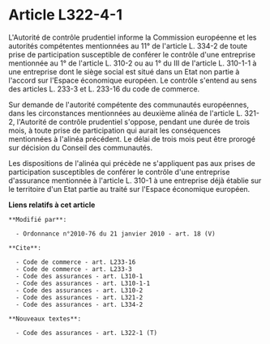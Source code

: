 # Article L322-4-1

L'Autorité de contrôle prudentiel informe la Commission européenne et les autorités compétentes mentionnées au 11° de
l'article L. 334-2 de toute prise de participation susceptible de conférer le contrôle d'une entreprise mentionnée au 1° de
l'article L. 310-2 ou au 1° du III de l'article L. 310-1-1 à une entreprise dont le siège social est situé dans un Etat non
partie à l'accord sur l'Espace économique européen. Le contrôle s'entend au sens des articles L. 233-3 et L. 233-16 du code
de commerce. 

Sur demande de l'autorité compétente des communautés européennes, dans les circonstances mentionnées au deuxième alinéa de
l'article L. 321-2, l'Autorité de contrôle prudentiel s'oppose, pendant une durée de trois mois, à toute prise de
participation qui aurait les conséquences mentionnées à l'alinéa précédent. Le délai de trois mois peut être prorogé sur
décision du Conseil des communautés. 

Les dispositions de l'alinéa qui précède ne s'appliquent pas aux prises de participation susceptibles de conférer le contrôle
d'une entreprise d'assurance mentionnée à l'article L. 310-1 à une entreprise déjà établie sur le territoire d'un Etat partie
au traité sur l'Espace économique européen.

**Liens relatifs à cet article**

	**Modifié par**:

	  - Ordonnance n°2010-76 du 21 janvier 2010 - art. 18 (V)

	**Cite**:

	  - Code de commerce - art. L233-16
	  - Code de commerce - art. L233-3
	  - Code des assurances - art. L310-1
	  - Code des assurances - art. L310-1-1
	  - Code des assurances - art. L310-2
	  - Code des assurances - art. L321-2
	  - Code des assurances - art. L334-2

	**Nouveaux textes**:

	  - Code des assurances - art. L322-1 (T)
